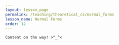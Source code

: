 ```yaml
---
layout: lesson_page
permalink: /teaching/theoretical_cs/normal_forms
lesson_name: Normal Forms
order: 12
---
```


<!-- CFG simplification, CFG CNF -->

```
Content on the way! >^_^<
```